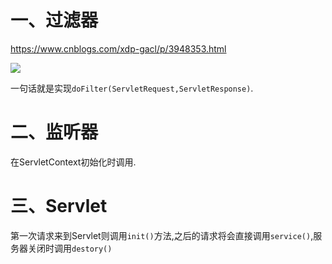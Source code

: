 # 一、过滤器

https://www.cnblogs.com/xdp-gacl/p/3948353.html

![](E:\Typora\MyNote\resources\Spring\过滤器.png)

一句话就是实现`doFilter(ServletRequest,ServletResponse)`.

# 二、监听器

在ServletContext初始化时调用.

# 三、Servlet

第一次请求来到Servlet则调用`init()`方法,之后的请求将会直接调用`service()`,服务器关闭时调用`destory()`